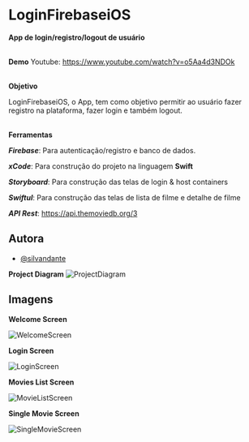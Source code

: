 
# LoginFirebaseiOS

**App de login/registro/logout de usuário**

\
**Demo**
Youtube: https://www.youtube.com/watch?v=o5Aa4d3NDOk

\
**Objetivo**

LoginFirebaseiOS, o App, tem como objetivo permitir ao usuário fazer registro na plataforma, fazer login e também logout.

\
**Ferramentas**

***Firebase***: Para autenticação/registro e banco de dados.

***xCode***: Para construção do projeto na linguagem **Swift**

***Storyboard***: Para construção das telas de login & host containers

***SwiftuI***: Para construção das telas de lista de filme e detalhe de filme

***API Rest***: https://api.themoviedb.org/3




## Autora

- [@silvandante](https://www.github.com/silvandante)



**Project Diagram**
![ProjectDiagram](https://raw.githubusercontent.com/silvandante/loginfirebaseios/master/Project/movie-db-anny-walker-project-diagram.jpeg)  


## Imagens

**Welcome Screen**

![WelcomeScreen](https://raw.githubusercontent.com/silvandante/loginfirebaseios/master/Project/Simulator%20Screen%20Shot%20-%20iPod%20touch%20&#40;7th%20generation&#41;%20-%202021-10-11%20at%2020.29.32.png)


**Login Screen**

![LoginScreen](https://raw.githubusercontent.com/silvandante/loginfirebaseios/master/Project/Simulator%20Screen%20Shot%20-%20iPod%20touch%20(7th%20generation)%20-%202021-10-11%20at%2020.29.45.png)


**Movies List Screen**

![MovieListScreen](https://raw.githubusercontent.com/silvandante/loginfirebaseios/master/Project/Simulator%20Screen%20Shot%20-%20iPod%20touch%20(7th%20generation)%20-%202021-11-16%20at%2019.21.15.png)


**Single Movie Screen**

![SingleMovieScreen](https://raw.githubusercontent.com/silvandante/loginfirebaseios/master/Project/Simulator%20Screen%20Shot%20-%20iPod%20touch%20(7th%20generation)%20-%202021-11-16%20at%2019.21.27.png)

